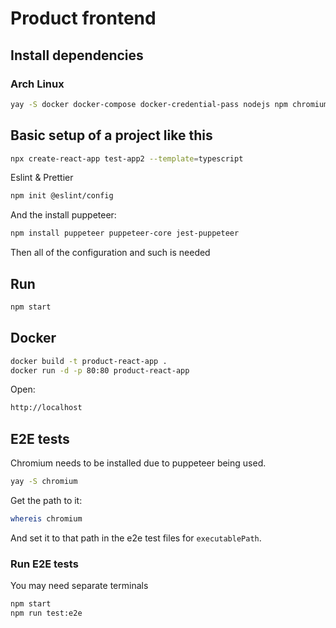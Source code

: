 # Product frontend

## Install dependencies

### Arch Linux

```sh
yay -S docker docker-compose docker-credential-pass nodejs npm chromium
```

## Basic setup of a project like this

```sh
npx create-react-app test-app2 --template=typescript
```

Eslint & Prettier
```sh
npm init @eslint/config
```

And the install puppeteer:
```sh
npm install puppeteer puppeteer-core jest-puppeteer
```

Then all of the configuration and such is needed

## Run

```sh
npm start
```

## Docker

```sh
docker build -t product-react-app .
docker run -d -p 80:80 product-react-app
```

Open:
```sh
http://localhost
```

## E2E tests

Chromium needs to be installed due to puppeteer being used.
```sh
yay -S chromium
```

Get the path to it:
```sh
whereis chromium
```
And set it to that path in the e2e test files for `executablePath`.

### Run E2E tests

You may need separate terminals
```sh
npm start
npm run test:e2e
```
